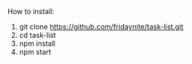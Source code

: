 How to install:

1. git clone https://github.com/fridaynite/task-list.git
2. cd task-list
3. npm install
4. npm start
